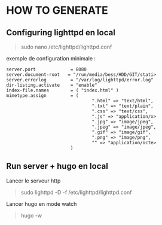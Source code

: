 # HOW TO GENERATE

## Configuring lighttpd en local

> sudo nano /etc/lighttpd/lighttpd.conf

exemple de configuration minimale : 

```
server.port             = 8080
server.document-root   = "/run/media/bess/HDD/GIT/stati>
server.errorlog         = "/var/log/lighttpd/error.log"
dir-listing.activate    = "enable"
index-file.names        = ( "index.html" )
mimetype.assign         = (
                                ".html" => "text/html",
                                ".txt" => "text/plain",
                                ".css" => "text/css",
                                ".js" => "application/x>
                                ".jpg" => "image/jpeg",
                                ".jpeg" => "image/jpeg",
                                ".gif" => "image/gif",
                                ".png" => "image/png",
                                "" => "application/octe>
                        )
```

## Run server + hugo en local

Lancer le serveur http

> sudo lighttpd -D -f /etc/lighttpd/lighttpd.conf

Lancer hugo en mode watch

> hugo -w